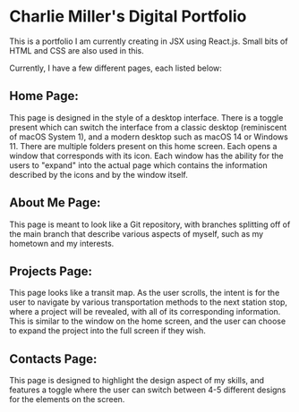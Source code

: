 # Charlie Miller's Digital Portfolio

This is a portfolio I am currently creating in JSX using React.js. Small bits of HTML and CSS are also used in this.

Currently, I have a few different pages, each listed below:

## Home Page:

This page is designed in the style of a desktop interface.
There is a toggle present which can switch the interface from
a classic desktop (reminiscent of macOS System 1), and a modern desktop
such as macOS 14 or Windows 11. There are multiple folders present on
this home screen. Each opens a window that corresponds with its icon. Each
window has the ability for the users to "expand" into the actual page which
contains the information described by the icons and by the window itself.

## About Me Page:

This page is meant to look like a Git repository, with branches splitting off of
the main branch that describe various aspects of myself, such as my hometown and
my interests.

## Projects Page:

This page looks like a transit map. As the user scrolls, the intent is for the user
to navigate by various transportation methods to the next station stop, where a project
will be revealed, with all of its corresponding information. This is similar to the
window on the home screen, and the user can choose to expand the project into the
full screen if they wish.

## Contacts Page:

This page is designed to highlight the design aspect of my skills, and features
a toggle where the user can switch between 4-5 different designs for the elements
on the screen.
